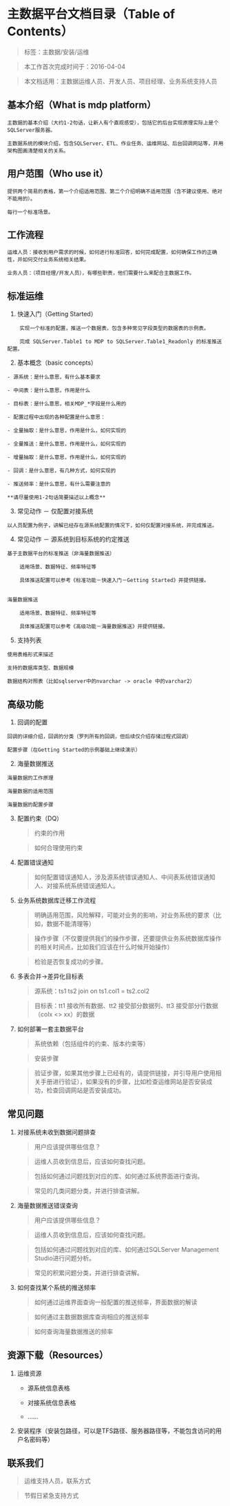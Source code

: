 主数据平台文档目录（Table of Contents）
===================================

> 标签：主数据/安装/运维

> 本工作首次完成时间于：2016-04-04

> 本文档适用：主数据运维人员、开发人员、项目经理、业务系统支持人员

基本介绍（What is mdp platform）
----------------------------

```
主数据的基本介绍（大约1-2句话，让新人有个直观感受），包括它的后台实现原理实际上是个SQLServer服务器。

主数据系统的模块介绍，包含SQLServer、ETL、作业任务、运维网站、后台回调网站等，并用架构图画清楚相关的关系。
```
用户范围（Who use it）
---------------------

```
提供两个简易的表格，第一个介绍适用范围、第二个介绍明确不适用范围（含不建议使用、绝对不能用的）。

每行一个标准场景。
```
工作流程
-------

```
运维人员：接收到用户需求的时候，如何进行标准回答，如何完成配置，如何确保工作的正确性，并如何交付业务系统相关结果。

业务人员：（项目经理/开发人员），有哪些职责，他们需要什么来配合主数据工作。
```
标准运维
-------

1. 快速入门（Getting Started）

```
    实现一个标准的配置，推送一个数据表，包含多种常见字段类型的数据表的示例表。
    
    完成 SQLServer.Table1 to MDP to SQLServer.Table1_Readonly 的标准推送配置。 
```

2. 基本概念（basic concepts）

```
- 源系统：是什么意思，有什么基本要求
    
- 中间表：是什么意思，作用是什么
    
- 目标表：是什么意思，相关MDP_*字段是什么用的
    
- 配置过程中出现的各种配置是什么意思：
    
- 全量抽取：是什么意思，作用是什么，如何实现的
    
- 全量推送：是什么意思，作用是什么，如何实现的
    
- 增量抽取：是什么意思，作用是什么，如何实现的
    
- 回调：是什么意思，有几种方式，如何实现的
    
- 推送频率：是什么意思，有什么需要注意的
```
    **请尽量使用1-2句话简要描述以上概念**
    
3. 常见动作 － 仅配置对接系统

```
以人员配置为例子，讲解已经存在源系统配置的情况下，如何仅配置对接系统，并完成推送。
```
4. 常见动作 － 源系统到目标系统的约定推送

```
基于主数据平台的标准推送（非海量数据推送）
    
    适用场景、数据特征、频率特征等
    
    具体推送配置可以参考《标准功能－快速入门－Getting Started》并提供链接。
    
```

```
海量数据推送
    
    适用场景、数据特征、频率特征等
    
    具体推送配置可以参考《高级功能－海量数据推送》并提供链接。
```
    
5. 支持列表

```
使用表格形式来描述
    
支持的数据库类型、数据规模
    
数据结构对照表（比如sqlserver中的nvarchar -> oracle 中的varchar2）
```
高级功能
-------

1. 回调的配置

```
回调的详细介绍，回调的分类（罗列所有的回调，但后续仅介绍存储过程式回调）
    
配置步骤（在Getting Started的示例基础上继续演示）
```
2. 海量数据推送

```
海量数据的工作原理
    
海量数据的适用范围
    
海量数据的配置步骤
```   
3. 配置约束（DQ）

    > 约束的作用
    
    > 如何合理使用约束
    
4. 配置错误通知

    > 如何配置错误通知人，涉及源系统错误通知人、中间表系统错误通知人、对接系统系统错误通知人。

5. 业务系统数据库迁移工作流程

    > 明确适用范围，风险解释，可能对业务的影响，对业务系统的要求（比如，数据不能清理等）
    
    > 操作步骤（不仅要提供我们的操作步骤，还要提供业务系统数据库操作的相关时间点，比如我们应该在什么时候开始操作）
    
    > 检验是否恢复成功的步骤。

6. 多表合并->差异化目标表

    > 源系统：ts1 ts2 join on ts1.col1 = ts2.col2
    
    > 目标表：tt1 接收所有数据、tt2 接受部分数据列、tt3 接受部分行数据（colx <> xx）的数据

7. 如何部署一套主数据平台

    > 系统依赖（包括组件的约束、版本约束等）
    
    > 安装步骤
    
    > 验证步骤，如果其他步骤上已经有的，请提供链接，并引导用户使用相关手册进行验证），如果没有的步骤，比如检查运维网站是否安装成功，检查回调网站是否安装成功。

常见问题
-------

1. 对接系统未收到数据问题排查

    > 用户应该提供哪些信息？
    
    > 运维人员收到信息后，应该如何查找问题。
    
    > 包括如何通过问题找到对应的库、如何通过系统界面进行查询。
    
    > 常见的几类问题分类，并进行排查讲解。

2. 海量数据推送错误查询

    > 用户应该提供哪些信息？
    
    > 运维人员收到信息后，应该如何查找问题。
    
    > 包括如何通过问题找到对应的库、如何通过SQLServer Management Studio进行问题分析。
    
    > 常见的积累问题分类，并进行排查讲解。
    
3. 如何查找某个系统的推送频率

    > 如何通过运维界面查询一般配置的推送频率，界面数据的解读
    
    > 如何通过主数据数据库查询相应的推送频率
    
    > 如何查询海量数据推送的频率

资源下载（Resources）
------------------

1. 运维资源
    
    - 源系统信息表格

    - 对接系统信息表格
    
    - ......

2. 安装程序（安装包路径，可以是TFS路径、服务器路径等，不能包含访问的用户名密码等）

联系我们
-------

> 运维支持人员，联系方式

> 节假日紧急支持方式